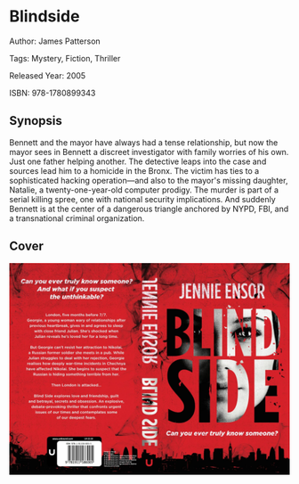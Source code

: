 # Blindside

Author: James Patterson

Tags: Mystery, Fiction, Thriller

Released Year: 2005

ISBN: 978-1780899343

## Synopsis

Bennett and the mayor have always had a tense relationship, but now the mayor sees in Bennett a discreet investigator with family worries of his own. Just one father helping another.
The detective leaps into the case and sources lead him to a homicide in the Bronx. The victim has ties to a sophisticated hacking operation—and also to the mayor's missing daughter, Natalie, a twenty-one-year-old computer prodigy. The murder is part of a serial killing spree, one with national security implications. And suddenly Bennett is at the center of a dangerous triangle anchored by NYPD, FBI, and a transnational criminal organization.

## Cover
![](../assets/blindside.png)
